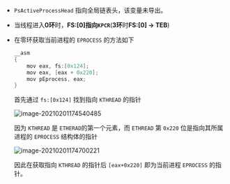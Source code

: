+ `PsActiveProcessHead` 指向全局链表头，该变量未导出。

+ 当线程进入**0环**时，**FS:[0]指向`KPCR`**(**3环**时**FS:[0] -> TEB**)

+ 在零环获取当前进程的 `EPROCESS` 的方法如下

  ```c
  __asm
  {
      mov eax, fs:[0x124];
      mov eax, [eax + 0x220];
      mov pEprocess, eax;
  }
  ```

  首先通过 `fs:[0x124]` 找到指向 `KTHREAD` 的指针

  ![image-20210201174540485](https://cdn.jsdelivr.net/gh/smallzhong/picgo-pic-bed/image-20210201174700221.png)

  因为 `KTHREAD` 是 `ETHERAD`的第一个元素，而 `ETHREAD` 第 `0x220` 位是指向其所属进程的 `EPROCESS` 结构体的指针

  ![image-20210201174700221](https://cdn.jsdelivr.net/gh/smallzhong/picgo-pic-bed/image-20210201174700221.png)

  因此在获取指向 `KTHREAD` 的指针后 `[eax+0x220]` 即为当前进程 `EPROCESS` 的指针。
